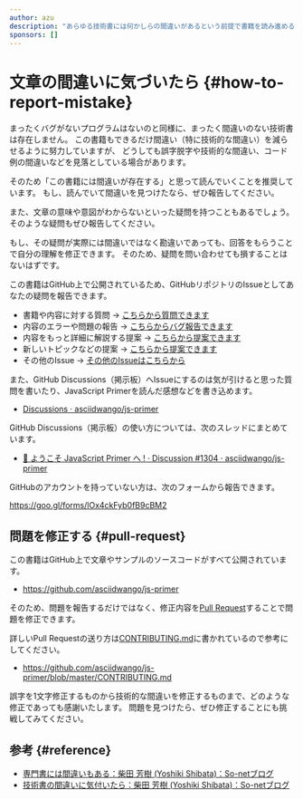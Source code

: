 ```yaml
---
author: azu
description: "あらゆる技術書には何かしらの間違いがあるという前提で書籍を読み進めることを推奨しています。また、この書籍で間違いを見つけたらどのように報告、修正するかについてを紹介します。"
sponsors: []
---
```


# 文章の間違いに気づいたら {#how-to-report-mistake}

まったくバグがないプログラムはないのと同様に、まったく間違いのない技術書は存在しません。
この書籍もできるだけ間違い（特に技術的な間違い）を減らせるように努力していますが、
どうしても誤字脱字や技術的な間違い、コード例の間違いなどを見落としている場合があります。

そのため「この書籍には間違いが存在する」と思って読んでいくことを推奨しています。
もし、読んでいて間違いを見つけたなら、ぜひ報告してください。

また、文章の意味や意図がわからないといった疑問を持つこともあるでしょう。
そのような疑問もぜひ報告してください。

もし、その疑問が実際には間違いではなく勘違いであっても、回答をもらうことで自分の理解を修正できます。
そのため、疑問を問い合わせても損することはないはずです。

この書籍はGitHub上で公開されているため、GitHubリポジトリのIssueとしてあなたの疑問を報告できます。

- 書籍や内容に対する質問 → [こちらから質問できます](https://github.com/asciidwango/js-primer/issues/new?template=question.md)
- 内容のエラーや問題の報告 → [こちらからバグ報告できます](https://github.com/asciidwango/js-primer/issues/new?template=bug_report.md)
- 内容をもっと詳細に解説する提案 → [こちらから提案できます](https://github.com/asciidwango/js-primer/issues/new?template=feature_request.md)
- 新しいトピックなどの提案 → [こちらから提案できます](https://github.com/asciidwango/js-primer/issues/new?template=feature_request.md)
- その他のIssue → [その他のIssueはこちらから](https://github.com/asciidwango/js-primer/issues/new?template=other.md)

また、GitHub Discussions（掲示板）へIssueにするのは気が引けると思った質問を書いたり、JavaScript Primerを読んだ感想などを書き込めます。

- [Discussions · asciidwango/js-primer](https://github.com/asciidwango/js-primer/discussions)

GitHub Discussions（掲示板）の使い方については、次のスレッドにまとめています。

- [👋 ようこそ JavaScript Primer へ ! · Discussion #1304 · asciidwango/js-primer](https://github.com/asciidwango/js-primer/discussions/1304)

GitHubのアカウントを持っていない方は、次のフォームから報告できます。

<https://goo.gl/forms/lOx4ckFyb0fB9cBM2>

## 問題を修正する {#pull-request}

この書籍はGitHub上で文章やサンプルのソースコードがすべて公開されています。

- <https://github.com/asciidwango/js-primer>

そのため、問題を報告するだけではなく、修正内容を[Pull Request][]することで問題を修正できます。

詳しいPull Requestの送り方は[CONTRIBUTING.md][]に書かれているので参考にしてください。

- <https://github.com/asciidwango/js-primer/blob/master/CONTRIBUTING.md>

誤字を1文字修正するものから技術的な間違いを修正するものまで、どのような修正であっても感謝いたします。
問題を見つけたら、ぜひ修正することにも挑戦してみてください。

## 参考 {#reference}

- [専門書には間違いもある：柴田 芳樹 (Yoshiki Shibata)：So-netブログ](https://yoshikishibata.seesaa.net/article/2015-12-23.html)
- [技術書の間違いに気付いたら：柴田 芳樹 (Yoshiki Shibata)：So-netブログ](https://yoshikishibata.seesaa.net/article/2018-06-09.html)

[Pull Request]: https://help.github.com/articles/about-pull-requests/
[CONTRIBUTING.md]: https://github.com/asciidwango/js-primer/blob/master/CONTRIBUTING.md
